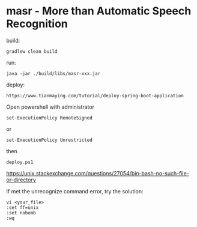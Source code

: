 masr - More than Automatic Speech Recognition
===============================================

build:
```
gradlew clean build
```

run:
```
java -jar ./build/libs/masr-xxx.jar
```

deploy:
```
https://www.tianmaying.com/tutorial/deploy-spring-boot-application
```

Open powershell with administrator 
```
set-ExecutionPolicy RemoteSigned
```
or 
```
set-ExecutionPolicy Unrestricted 
```
then
```
deploy.ps1
```

https://unix.stackexchange.com/questions/27054/bin-bash-no-such-file-or-directory

If met the unrecognize command error, try the solution:
```
vi <your_file>
:set ff=unix
:set nobomb
:wq
```